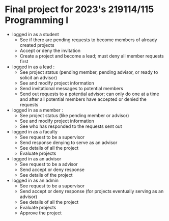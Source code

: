 # Final project for 2023's 219114/115 Programming I
* logged in as a student 
  - See if there are pending requests to become members of already created projects
  - Accept or deny the invitation
  - Create a project and become a lead; must deny all member requests first
* logged in as a lead :
  - See project status (pending member, pending advisor, or ready to solicit an advisor)
  - See and modify project information
  - Send invitational messages to potential members
  - Send out requests to a potential advisor; can only do one at a time and after all potential members have accepted or denied the requests
* logged in as a member :
  - See project status (like pending member or advisor)
  - See and modify project information
  - See who has responded to the requests sent out
* logged in as a faculty
  - See request to be a supervisor
  - Send response denying to serve as an advisor
  - See details of all the project
  - Evaluate projects
* logged in as an advisor
  - See request to be a advisor
  - Send accept or deny response
  - See details of  the project
* logged in as an admin
  - See request to be a supervisor
  - Send accept or deny response (for projects eventually serving as an advisor)
  - See details of all the project
  - Evaluate projects
  - Approve the project

